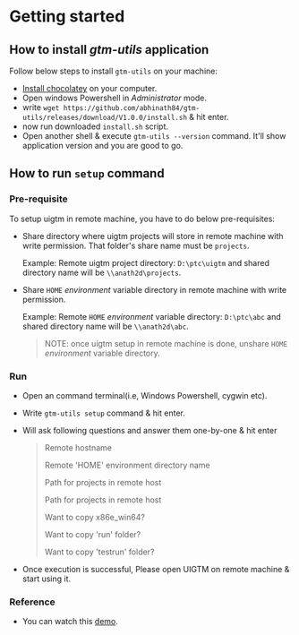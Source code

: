 # Getting started

## How to install _gtm-utils_ application

Follow below steps to install `gtm-utils` on your machine:

- [Install chocolatey](https://jcutrer.com/windows/install-chocolatey-choco-windows10) on your computer.
- Open windows Powershell in _Administrator_ mode.
- write `wget https://github.com/abhinath84/gtm-utils/releases/download/V1.0.0/install.sh` & hit enter.
- now run downloaded `install.sh` script.
- Open another shell & execute `gtm-utils --version` command. It'll show application version and you are good to go.

## How to run `setup` command

### Pre-requisite

To setup uigtm in remote machine, you have to do below pre-requisites:

- Share directory where uigtm projects will store in remote machine with write permission. That folder's share name must be `projects`.

  Example: Remote uigtm project directory: `D:\ptc\uigtm` and shared directory name will be `\\anath2d\projects`.

- Share `HOME` _environment_ variable directory in remote machine with write permission.

  Example: Remote `HOME` _environment_ variable directory: `D:\ptc\abc` and shared directory name will be `\\anath2d\abc`.

  > NOTE: once uigtm setup in remote machine is done, unshare `HOME` _environment_ variable directory.

### Run

- Open an command terminal(i.e, Windows Powershell, cygwin etc).
- Write `gtm-utils setup` command & hit enter.
- Will ask following questions and answer them one-by-one & hit enter

  > Remote hostname
  >
  > Remote 'HOME' environment directory name
  >
  > Path for projects in remote host
  >
  > Path for projects in remote host
  >
  > Want to copy x86e_win64?
  >
  > Want to copy 'run' folder?
  >
  > Want to copy 'testrun' folder?

- Once execution is successful, Please open UIGTM on remote machine & start using it.

### Reference

- You can watch this [demo](./video/gtm_utils_setup.mp4).

